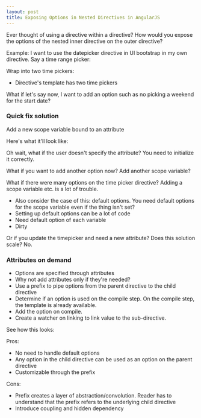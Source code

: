 ```yaml
---
layout: post
title: Exposing Options in Nested Directives in AngularJS
---
```


Ever thought of using a directive within a directive?
How would you expose the options of the nested inner directive on the outer directive?

Example:
I want to use the datepicker directive in UI bootstrap in my own directive. Say a time range picker:

Wrap into two time pickers:
- Directive's template has two time pickers

What if let's say now, I want to add an option such as no picking a weekend for the start date?

### Quick fix solution

Add a new scope variable bound to an attribute

Here's what it'll look like:

Oh wait, what if the user doesn't specify the attribute?
You need to initialize it correctly.

What if you want to add another option now? Add another scope variable?

What if there were many options on the time picker directive? Adding a scope variable etc. is a lot of trouble.

- Also consider the case of this: default options. You need default options for the scope variable even if the thing isn't set?
- Setting up default options can be a lot of code
- Need default option of each variable
- Dirty

Or if you update the timepicker and need a new attribute?
Does this solution scale? No.

### Attributes on demand

- Options are specified through attributes
- Why not add attributes only if they're needed?
- Use a prefix to pipe options from the parent directive to the child directive
- Determine if an option is used on the compile step. On the compile step, the template is already available.
- Add the option on compile.
- Create a watcher on linking to link value to the sub-directive.

See how this looks:

Pros:
- No need to handle default options
- Any option in the child directive can be used as an option on the parent directive
- Customizable through the prefix

Cons:
- Prefix creates a layer of abstraction/convolution.
  Reader has to understand that the prefix refers to the underlying child directive
- Introduce coupling and hidden dependency
